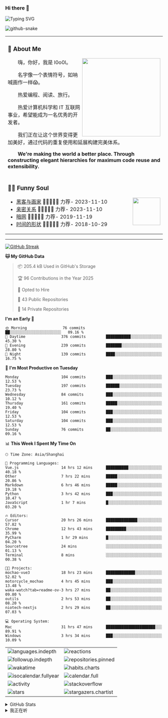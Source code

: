 ### Hi there 👋

![Typing SVG](https://readme-typing-svg.demolab.com?font=Fira+Code&pause=1000&color=0081FF&center=true&vCenter=true&random=false&width=435&lines=Full+Stack+Web+Developer;Always+learning+new+things%EF%BC%81)

[//]: # (![暗色]&#40;https://raw.githubusercontent.com/ol0o0lo/ol0o0lo/output/github-contribution-grid-snake-dark.svg&#41;)

[//]: # (![暗色]&#40;https://raw.githubusercontent.com/ol0o0lo/ol0o0lo/output/github-contribution-grid-snake-dark.svg&#41;)

<picture>
  <source media="(prefers-color-scheme: dark)" srcset="https://cdn.jsdelivr.net/gh/ol0o0lo/ol0o0lo@output/github-contribution-grid-snake-dark.svg" />
  <source media="(prefers-color-scheme: light)" srcset="https://cdn.jsdelivr.net/gh/ol0o0lo/ol0o0lo@output/github-contribution-grid-snake.svg" />
  <img alt="github-snake" src="github-snake.svg" />
</picture>


<table>

<tr><td>

### 🤺 About Me

<img align="right" width="250" src="https://spotify-github-profile.kittinanx.com/api/view.svg?uid=317lj6ke5g24u5s4ltvl352v5daa&cover_image=true&theme=natemoo-re&show_offline=false&background_color=121212&interchange=true&bar_color=53b14f&bar_color_cover=true" />

<p>&emsp;&emsp;嗨，你好，我是 l0o0l。</p>
<p>&emsp;&emsp;名字像一个表情符号，如呐喊画作一样😱。</p>
<p>&emsp;&emsp;热爱编程、阅读、旅行。</p>
<p>&emsp;&emsp;热爱计算机科学和 IT 互联网事业，希望能成为一名优秀的开发者。</p>
<p>&emsp;&emsp;我们正在让这个世界变得更加美好，通过代码的重复使用和延展构建完美体系。</p>
<p>&emsp;&emsp;<strong>We're making the world a better place. Through constructing elegant hierarchies for maximum code reuse and extensibility.</strong></p>

</td></tr>


<tr><td>

### 🤾‍♂️ Funny Soul

<img align="right" width="88" src="https://cdn.jsdelivr.net/gh/sun0225SUN/sun0225SUN/assets/images/artist.png" />

<!-- START_SECTION:douban -->
* <a href='https://book.douban.com/subject/6021440/' target='_blank'>黑客与画家</a> 🌟🌟🌟🌟🌟 力荐- 2023-11-10
* <a href='https://book.douban.com/subject/26585065/' target='_blank'>亲密关系</a> 🌟🌟🌟🌟🌟 力荐- 2023-11-10
* <a href='https://music.douban.com/subject/30187654/' target='_blank'>暗网</a> 🌟🌟🌟🌟🌟 力荐- 2019-11-19
* <a href='http://movie.douban.com/subject/1292365/' target='_blank'>时间的形状</a> 🌟🌟🌟🌟🌟 力荐- 2018-10-29

<!-- END_SECTION:douban -->

</td></tr>


</table>


---

[//]: # (### 我的打卡)


[![GitHub Streak](https://streak-stats.demolab.com?user=ol0o0lo&theme=transparent&locale=zh_Hans&date_format=%5BY.%5Dn.j&mode=weekly)](https://git.io/streak-stats)


<!--START_SECTION:waka-->
**🐱 My GitHub Data** 

> 📦 205.4 kB Used in GitHub's Storage 
 > 
> 🏆 96 Contributions in the Year 2025
 > 
> 💼 Opted to Hire
 > 
> 📜 43 Public Repositories 
 > 
> 🔑 14 Private Repositories 
 > 
**I'm an Early 🐤** 

```text
🌞 Morning                76 commits          ██░░░░░░░░░░░░░░░░░░░░░░░   09.16 % 
🌆 Daytime                376 commits         ███████████░░░░░░░░░░░░░░   45.30 % 
🌃 Evening                239 commits         ███████░░░░░░░░░░░░░░░░░░   28.80 % 
🌙 Night                  139 commits         ████░░░░░░░░░░░░░░░░░░░░░   16.75 % 
```
📅 **I'm Most Productive on Tuesday** 

```text
Monday                   104 commits         ███░░░░░░░░░░░░░░░░░░░░░░   12.53 % 
Tuesday                  197 commits         ██████░░░░░░░░░░░░░░░░░░░   23.73 % 
Wednesday                84 commits          ███░░░░░░░░░░░░░░░░░░░░░░   10.12 % 
Thursday                 161 commits         █████░░░░░░░░░░░░░░░░░░░░   19.40 % 
Friday                   104 commits         ███░░░░░░░░░░░░░░░░░░░░░░   12.53 % 
Saturday                 104 commits         ███░░░░░░░░░░░░░░░░░░░░░░   12.53 % 
Sunday                   76 commits          ██░░░░░░░░░░░░░░░░░░░░░░░   09.16 % 
```


📊 **This Week I Spent My Time On** 

```text
🕑︎ Time Zone: Asia/Shanghai

💬 Programming Languages: 
Vue.js                   14 hrs 12 mins      ██████████░░░░░░░░░░░░░░░   40.18 % 
Other                    7 hrs 22 mins       █████░░░░░░░░░░░░░░░░░░░░   20.86 % 
Markdown                 6 hrs 46 mins       █████░░░░░░░░░░░░░░░░░░░░   19.18 % 
Python                   3 hrs 42 mins       ███░░░░░░░░░░░░░░░░░░░░░░   10.47 % 
JavaScript               1 hr 7 mins         █░░░░░░░░░░░░░░░░░░░░░░░░   03.20 % 

🔥 Editors: 
Cursor                   20 hrs 26 mins      ██████████████░░░░░░░░░░░   57.82 % 
Chrome                   12 hrs 43 mins      █████████░░░░░░░░░░░░░░░░   35.99 % 
PyCharm                  1 hr 29 mins        █░░░░░░░░░░░░░░░░░░░░░░░░   04.20 % 
Sourcetree               24 mins             ░░░░░░░░░░░░░░░░░░░░░░░░░   01.13 % 
Terminal                 8 mins              ░░░░░░░░░░░░░░░░░░░░░░░░░   00.38 % 

🐱‍💻 Projects: 
mochao-vue3              18 hrs 23 mins      █████████████░░░░░░░░░░░░   52.02 % 
motorcycle_mochao        4 hrs 45 mins       ███░░░░░░░░░░░░░░░░░░░░░░   13.48 % 
waka-watch?tab=readme-ov-3 hrs 27 mins       ██░░░░░░░░░░░░░░░░░░░░░░░   09.80 % 
outils                   2 hrs 53 mins       ██░░░░░░░░░░░░░░░░░░░░░░░   08.20 % 
niotech-nextjs           2 hrs 29 mins       ██░░░░░░░░░░░░░░░░░░░░░░░   07.03 % 

💻 Operating System: 
Mac                      31 hrs 47 mins      ██████████████████████░░░   89.91 % 
Windows                  3 hrs 34 mins       ███░░░░░░░░░░░░░░░░░░░░░░   10.09 % 
```


<!--END_SECTION:waka-->


<!-- second form 第二个表格 -->
<table>
  <tr>
    <td><img src="https://cdn.jsdelivr.net/gh/ol0o0lo/ol0o0lo/github-metrics/languages.indepth.svg" alt="languages.indepth" /></td>
    <td><img src="https://cdn.jsdelivr.net/gh/ol0o0lo/ol0o0lo/github-metrics/reactions.svg" alt="reactions" /></td>
  </tr>
  <tr>
    <td><img src="https://cdn.jsdelivr.net/gh/ol0o0lo/ol0o0lo/github-metrics/followup.indepth.svg" alt="followup.indepth" /></td>
    <td><img src="https://cdn.jsdelivr.net/gh/ol0o0lo/ol0o0lo/github-metrics/repositories.pinned.svg" alt="repositories.pinned" /></td>
  </tr>
  <tr>
    <td><img src="https://cdn.jsdelivr.net/gh/ol0o0lo/ol0o0lo/github-metrics/wakatime.svg" alt="wakatime" /></td>
    <td><img src="https://cdn.jsdelivr.net/gh/ol0o0lo/ol0o0lo/github-metrics/habits.charts.svg" alt="habits.charts" /></td>
  </tr>
  <tr>
    <td><img src="https://cdn.jsdelivr.net/gh/ol0o0lo/ol0o0lo/github-metrics/isocalendar.fullyear.svg" alt="isocalendar.fullyear" /></td>
    <td><img src="https://cdn.jsdelivr.net/gh/ol0o0lo/ol0o0lo/github-metrics/calendar.full.svg" alt="calendar.full" /></td>
  </tr>
  <tr>
    <td><img src="https://cdn.jsdelivr.net/gh/ol0o0lo/ol0o0lo/github-metrics/activity.svg" alt="activity" /></td>
    <td><img src="https://cdn.jsdelivr.net/gh/ol0o0lo/ol0o0lo/github-metrics/stackoverflow.svg" alt="stackoverflow" /></td>
  </tr>
  <tr>
    <td><img src="https://cdn.jsdelivr.net/gh/ol0o0lo/ol0o0lo/github-metrics/stars.svg" alt="stars" /></td>
    <td><img src="https://cdn.jsdelivr.net/gh/ol0o0lo/ol0o0lo/github-metrics/stargazers.chartist.svg" alt="stargazers.chartist" /></td>
  </tr>
</table>

[//]: # (<details>)

[//]: # (  <summary>:zap: GitHub WakaTime</summary>)

[//]: # (</details>)


<details>
  <summary> GitHub Stats</summary>

[//]: # (![ol0o0lo's GitHub stats]&#40;https://readme-stats.l0o0l.cn/api/top-langs?username=ol0o0lo&theme=graywhite&hide=css&hide_progress=true&locale=cn&#41;)

[//]: # ()
[//]: # (![ol0o0lo's GitHub stats]&#40;https://readme-stats.l0o0l.cn/api/?username=ol0o0lo&theme=graywhite&hide=prs,issues,contribs&locale=cn&#41;)

  <img alt="ol0o0lo's GitHub Stats" src="https://github-readme-activity-graph.vercel.app/graph?username=ol0o0lo&theme=high-contrast&hide_title=flase&radius=16" />

</details>

<details>
  <summary>我正在听</summary>

[![spotify-github-profile](https://spotify-github-profile.vercel.app/api/view?uid=31dufxqboi6rzm4vnu3o5zbsa7zq&cover_image=true&theme=default&show_offline=false&background_color=121212&interchange=false&bar_color=53b14f&bar_color_cover=true)](https://github.com/kittinan/spotify-github-profile)

</details>

